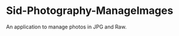 Sid-Photography-ManageImages
============================

An application to manage photos in JPG and Raw.
